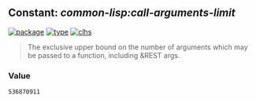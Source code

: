 ## Constant: ***common-lisp:call-arguments-limit***
[![package](https://img.shields.io/badge/Package-COMMON--LISP-5f9ea0.svg?style=social&colorA=999999)](../) [![type](https://img.shields.io/badge/Type-Constant-5f9ea0.svg?style=social&colorA=999999)](../#constant) [![clhs](https://img.shields.io/badge/CLHS-CALL--ARGUMENTS--LIMIT-5f9ea0.svg?style=social&colorA=999999)](http://www.lispworks.com/documentation/HyperSpec/Body/v_call_a.htm) 

> The exclusive upper bound on the number of arguments which may be passed
> to a function, including &REST args.

### Value
```
536870911
```
